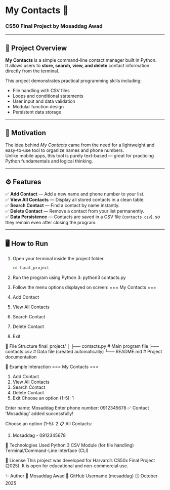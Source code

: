 # My Contacts 📱  
### CS50 Final Project by Mosaddag Awad

---

## 🎯 Project Overview

**My Contacts** is a simple command-line contact manager built in Python.  
It allows users to **store, search, view, and delete** contact information directly from the terminal.  

This project demonstrates practical programming skills including:
- File handling with CSV files
- Loops and conditional statements
- User input and data validation
- Modular function design
- Persistent data storage

---

## 🧠 Motivation

The idea behind *My Contacts* came from the need for a lightweight and easy-to-use tool to organize names and phone numbers.  
Unlike mobile apps, this tool is purely text-based — great for practicing Python fundamentals and logical thinking.

---

## ⚙️ Features

✅ **Add Contact** — Add a new name and phone number to your list.  
✅ **View All Contacts** — Display all stored contacts in a clean table.  
✅ **Search Contact** — Find a contact by name instantly.  
✅ **Delete Contact** — Remove a contact from your list permanently.  
✅ **Data Persistence** — Contacts are saved in a CSV file (`contacts.csv`), so they remain even after closing the program.  

---

## 🖥️ How to Run

1. Open your terminal inside the project folder.  
   ```bash
   cd final_project

2. Run the program using Python 3:
python3 contacts.py

3. Follow the menu options displayed on screen:
=== My Contacts ===
1. Add Contact
2. View All Contacts
3. Search Contact
4. Delete Contact
5. Exit

📁 File Structure
final_project/
│
├── contacts.py       # Main program file
├── contacts.csv      # Data file (created automatically)
└── README.md         # Project documentation

🧩 Example Interaction
=== My Contacts ===
1. Add Contact
2. View All Contacts
3. Search Contact
4. Delete Contact
5. Exit
Choose an option (1-5): 1

Enter name: Mosaddag
Enter phone number: 0912345678
✅ Contact 'Mosaddag' added successfully!

Choose an option (1-5): 2
📋 All Contacts:
1. Mosaddag - 0912345678

🧰 Technologies Used
Python 3
CSV Module (for file handling)
Terminal/Command-Line Interface (CLI)

📜 License
This project was developed for Harvard’s CS50x Final Project (2025).
It is open for educational and non-commercial use.

✨ Author
👤 Mosaddag Awad
📧 GitHub Username (mosaddag)
🕓 October 2025


